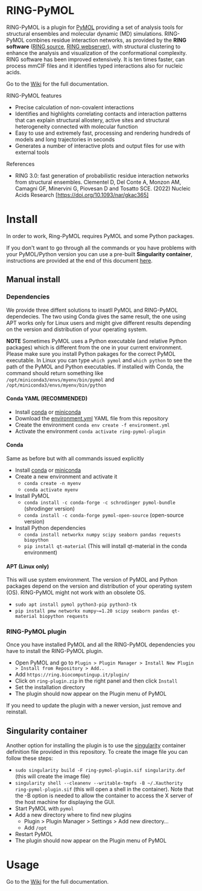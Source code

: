# RING-PyMOL
RING-PyMOL is a plugin for [PyMOL](https://pymol.org/) providing a set of analysis tools for structural ensembles and molecular dynamic (MD) simulations. RING-PyMOL combines residue interaction networks, as provided by the **RING software** ([RING source](https://biocomputingup.it/download), [RING webserver](https://ring.biocomputingup.it/)), with structural clustering to enhance the analysis and visualization of the conformational complexity. RING software has been improved extensively. It is ten times faster, can process mmCIF files and it identifies typed interactions also for nucleic acids.

Go to the [Wiki](https://github.com/BioComputingUP/ring-pymol/wiki) for the full documentation.


RING-PyMOL features
- Precise calculation of non-covalent interactions 
- Identifies and highlights correlating contacts and interaction patterns that can explain structural allostery, active sites and structural heterogeneity connected with molecular function
- Easy to use and extremely fast, processing and rendering hundreds of models and long trajectories in seconds
- Generates a number of interactive plots and output files for use with external tools

References
- RING 3.0: fast generation of probabilistic residue interaction networks from structural ensembles.
Clementel D, Del Conte A, Monzon AM, Camagni GF, Minervini G, Piovesan D and Tosatto SCE.
(2022) Nucleic Acids Research [https://doi.org/10.1093/nar/gkac365]

# Install
In order to work, Ring-PyMOL requires PyMOL and some Python packages. 

If you don't want to go through 
all the commands or you have problems with your PyMOL/Python version you can use a pre-built **Singularity container**, 
instructions are provided at the end of this document [here](#singularity-container).

## Manual install
### Dependencies 
We provide three diffent solutions to insatll PyMOL and RING-PyMOL dependecies. The two using Conda gives the same result,
the one using APT works only for Linux users and might give different results depending on the version and distribution of your operating system.

**NOTE**
Sometimes PyMOL uses a Python executable (and relative Python packages) which is different from the one 
in your current environment. 
Please make sure you install Python pakages for the correct PyMOL executable. 
In Linux you can type `which pymol` and `which python` to see the path of the PyMOL and Python executables. 
If installed with Conda, the command should return something like `/opt/miniconda3/envs/myenv/bin/pymol` and `/opt/miniconda3/envs/myenv/bin/python`

#### Conda YAML (RECOMMENDED)

- Install [conda](https://docs.conda.io/projects/conda/en/stable/user-guide/install/index.html) or [miniconda](https://docs.conda.io/en/latest/miniconda.html)
- Download the [environment.yml](environment.yml "download") YAML file from this repository
- Create the environment `conda env create -f environment.yml`
- Activate the environment `conda activate ring-pymol-plugin`

#### Conda
Same as before but with all commands issued explicitly

- Install [conda](https://docs.conda.io/projects/conda/en/stable/user-guide/install/index.html) or [miniconda](https://docs.conda.io/en/latest/miniconda.html)
- Create a new environment and activate it
    - `conda create -n myenv`
    - `conda activate myenv`
- Install PyMOL
    - `conda install -c conda-forge -c schrodinger pymol-bundle` (shrodinger version)
    - `conda install -c conda-forge pymol-open-source` (open-source version)
- Install Python dependencies
    - `conda install networkx numpy scipy seaborn pandas requests biopython`
    - `pip install qt-material` (This will install qt-material in the conda environment)

#### APT (Linux only)
This will use system environment. 
The version of PyMOL and Python packages depend on the version and distribution of your operating system (OS).
RING-PyMOL might not work with an obsolete OS.

- `sudo apt install pymol python3-pip python3-tk`
- `pip install pmw networkx numpy~=1.20 scipy seaborn pandas qt-material biopython requests`

### RING-PyMOL plugin
Once you have installed PyMOL and all the RING-PyMOL dependencies you have to install the RING-PyMOL plugin. 

- Open PyMOL and go to `Plugin > Plugin Manager > Install New Plugin > Install from Repository > Add..`
- Add `https://ring.biocomputingup.it/plugin/`
- Click on `ring-plugin.zip` in the right panel and then click `Install`
- Set the installation directory
- The plugin should now appear on the Plugin menu of PyMOL

If you need to update the plugin with a newer version, just remove and reinstall.

## Singularity container

Another option for installing the plugin is to use the [singularity](https://docs.sylabs.io/guides/latest/admin-guide/) container definition file provided in this
repository.
To create the image file you can follow these steps:

- `sudo singularity build -F ring-pymol-plugin.sif singularity.def` (this will create the image file)
- `singularity shell --cleanenv --writable-tmpfs -B ~/.Xauthority ring-pymol-plugin.sif` (this will open a shell in the
  container).
  Note that the -B option is needed to allow the container to access the X server of the host machine for displaying the
  GUI.
- Start PyMOL with `pymol`
- Add a new directory where to find new plugins
    - Plugin > Plugin Manager > Settings > Add new directory...
    - Add `/opt`
- Restart PyMOL
- The plugin should now appear on the Plugin menu of PyMOL

# Usage

Go to the [Wiki](https://github.com/BioComputingUP/ring-pymol/wiki) for the full documentation.

